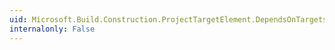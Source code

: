```yaml
---
uid: Microsoft.Build.Construction.ProjectTargetElement.DependsOnTargetsLocation
internalonly: False
---
```

